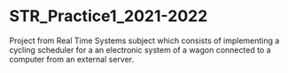 # STR_Practice1_2021-2022
Project from Real Time Systems subject which consists of implementing a cycling scheduler for a an electronic system of a wagon connected to a computer from an external server.
